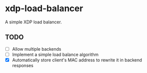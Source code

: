 # xdp-load-balancer
A simple XDP load balancer.

## TODO
- [ ] Allow multiple backends
- [ ] Implement a simple load balance algorithm
- [x] Automatically store client's MAC address to rewrite it in backend responses 
